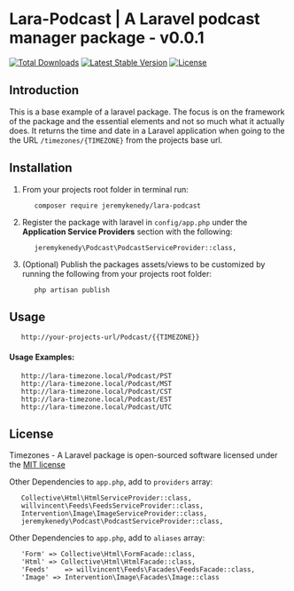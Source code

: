 # Lara-Podcast | A Laravel podcast manager package - v0.0.1

[![Total Downloads](https://poser.pugx.org/jeremykenedy/lara-podcast/d/total.svg)](https://packagist.org/packages/jeremykenedy/lara-podcast)
[![Latest Stable Version](https://poser.pugx.org/jeremykenedy/lara-podcast/v/stable.svg)](https://packagist.org/packages/jeremykenedy/lara-podcast)
[![License](https://poser.pugx.org/jeremykenedy/lara-podcast/license.svg)](https://packagist.org/packages/jeremykenedy/lara-podcast)

## Introduction

This is a base example of a laravel package. The focus is on the framework of the package and the essential elements and not so much what it actually does. It returns the time and date in a Laravel application when going to the the URL `/timezones/{TIMEZONE}` from the projects base url.

## Installation

1. From your projects root folder in terminal run:

   ```
      composer require jeremykenedy/lara-podcast
   ```

2. Register the package with laravel in `config/app.php` under the **Application Service Providers** section with the following:

   ```
      jeremykenedy\Podcast\PodcastServiceProvider::class,
   ```

3. (Optional) Publish the packages assets/views to be customized by running the following from your projects root folder:

   ```
      php artisan publish
   ```

## Usage

```
   http://your-projects-url/Podcast/{{TIMEZONE}}
```

#### Usage Examples:

```
   http://lara-timezone.local/Podcast/PST
   http://lara-timezone.local/Podcast/MST
   http://lara-timezone.local/Podcast/CST
   http://lara-timezone.local/Podcast/EST
   http://lara-timezone.local/Podcast/UTC
```

## License

Timezones - A Laravel package is open-sourced software licensed under the [MIT license](http://opensource.org/licenses/MIT)



Other Dependencies to `app.php`, add to `providers` array:

```
   Collective\Html\HtmlServiceProvider::class,
   willvincent\Feeds\FeedsServiceProvider::class,
   Intervention\Image\ImageServiceProvider::class,
   jeremykenedy\Podcast\PodcastServiceProvider::class,
```

Other Dependencies to `app.php`, add to `aliases` array:

```
   'Form' => Collective\Html\FormFacade::class,
   'Html' => Collective\Html\HtmlFacade::class,
   'Feeds'    => willvincent\Feeds\Facades\FeedsFacade::class,
   'Image' => Intervention\Image\Facades\Image::class
```


